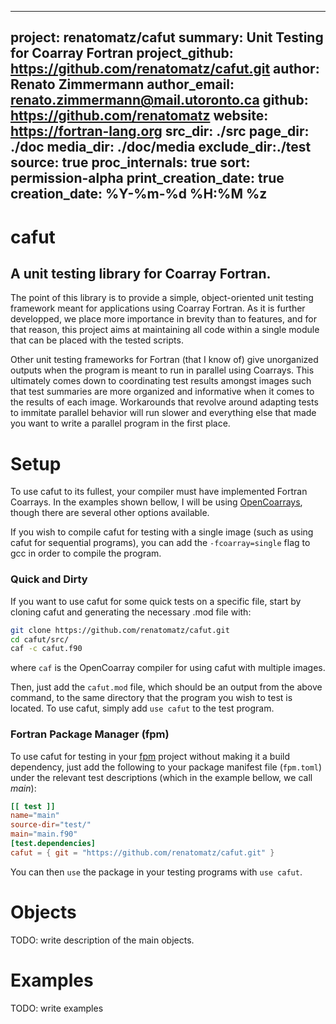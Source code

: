 
---
project: renatomatz/cafut
summary: Unit Testing for Coarray Fortran
project_github: https://github.com/renatomatz/cafut.git
author: Renato Zimmermann
author_email: renato.zimmermann@mail.utoronto.ca
github: https://github.com/renatomatz
website: https://fortran-lang.org
src_dir: ./src
page_dir: ./doc
media_dir: ./doc/media
exclude_dir:./test
source: true
proc_internals: true
sort: permission-alpha
print_creation_date: true
creation_date: %Y-%m-%d %H:%M %z
---

# cafut
## A unit testing library for Coarray Fortran.

The point of this library is to provide a simple, object-oriented unit testing framework meant for applications using Coarray Fortran. As it is further developped, we place more importance in brevity than to features, and for that reason, this project aims at maintaining all code within a single module that can be placed with the tested scripts.

Other unit testing frameworks for Fortran (that I know of) give unorganized outputs when the program is meant to run in parallel using Coarrays. This ultimately comes down to coordinating test results amongst images such that test summaries are more organized and informative when it comes to the results of each image. Workarounds that revolve around adapting tests to immitate parallel behavior will run slower and everything else that made you want to write a parallel program in the first place.

# Setup

To use cafut to its fullest, your compiler must have implemented Fortran Coarrays. In the examples shown bellow, I will be using [OpenCoarrays](https://github.com/sourceryinstitute/OpenCoarrays), though there are several other options available. 

If you wish to compile cafut for testing with a single image (such as using cafut for sequential programs), you can add the `-fcoarray=single` flag to gcc in order to compile the program.

### Quick and Dirty

If you want to use cafut for some quick tests on a specific file, start by cloning cafut and generating the necessary .mod file with:

```sh
git clone https://github.com/renatomatz/cafut.git
cd cafut/src/
caf -c cafut.f90
```

where `caf` is the OpenCoarray compiler for using cafut with multiple images.

Then, just add the `cafut.mod` file, which should be an output from the above command, to the same directory that the program you wish to test is located. To use cafut, simply add `use cafut` to the test program.

### Fortran Package Manager (fpm)

To use cafut for testing in your [fpm](https://github.com/fortran-lang/fpm) project without making it a build dependency, just add the following to your package manifest file (`fpm.toml`) under the relevant test descriptions (which in the example bellow, we call _main_):

```toml
[[ test ]]
name="main"
source-dir="test/"
main="main.f90"
[test.dependencies]
cafut = { git = "https://github.com/renatomatz/cafut.git" }
```

You can then `use` the package in your testing programs with `use cafut`.

# Objects

TODO: write description of the main objects.

# Examples

TODO: write examples
